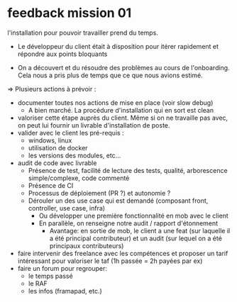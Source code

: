 # feedback mission 01

l'installation pour pouvoir travailler prend du temps.
+ Le développeur du client était à disposition pour itérer rapidement et répondre aux points bloquants
- On a découvert et du résoudre des problèmes au cours de l'onboarding. Cela nous a pris plus de temps que ce que nous avions estimé.

=> Plusieurs actions à prévoir : 
- documenter toutes nos actions de mise en place (voir slow debug)
  - A bien marché. La procédure d'installation qui en sort est clean
- valoriser cette étape auprès du client. Même si on ne travaille pas avec, on peut lui fournir un livrable d'installation de poste.
- valider avec le client les pré-requis : 
    - windows, linux
    - utilisation de docker
    - les versions des modules, etc...
- audit de code avec livrable
  - Présence de test, facilité de lecture des tests, qualité, arborescence simple/complexe, code commenté
  - Présence de CI
  - Processus de déploiement (PR ?) et autonomie ?
  - Dérouler un des use case qui est demandé (composant front, controller, use case, infra)
    - Ou développer une première fonctionnalité en mob avec le client
    - En parallèle, on renseigne notre audit / rapport d'étonnement
      - Avantage: en sortie de mob, le client a une feat (sur laquelle il a été principal contributeur) et un audit (sur lequel on a été principaux contributeurs)
- faire intervenir des freelance avec les compétences et proposer un tarif intéressant pour valoriser le taf (1h passée = 2h payées par ex)
- faire un forum pour regrouper:
  - le temps passé
  - le RAF
  - les infos (framapad, etc.)




